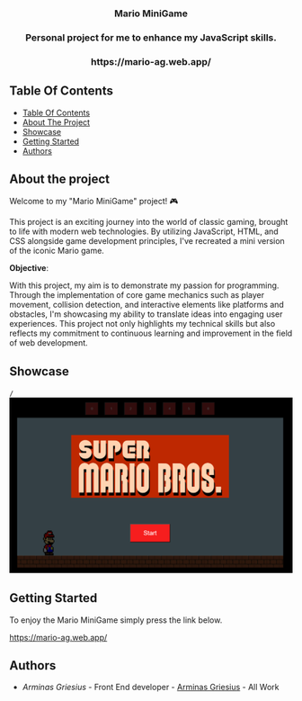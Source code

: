 <h3 align="center">Mario MiniGame</h3>

<h3 align="center">Personal project for me to enhance my JavaScript skills.</h3>

<h3 align="center">https://mario-ag.web.app/</h3>

## Table Of Contents

- [Table Of Contents](#table-of-contents)
- [About The Project](#about-the-project)
- [Showcase](#showcase)
- [Getting Started](#getting-started)
- [Authors](#authors)

## About the project

Welcome to my "Mario MiniGame" project! 🎮

This project is an exciting journey into the world of classic gaming, brought to life with modern web technologies. By utilizing JavaScript, HTML, and CSS alongside game development principles, I've recreated a mini version of the iconic Mario game.

**Objective**:

With this project, my aim is to demonstrate my passion for programming. Through the implementation of core game mechanics such as player movement, collision detection, and interactive elements like platforms and obstacles, I'm showcasing my ability to translate ideas into engaging user experiences. This project not only highlights my technical skills but also reflects my commitment to continuous learning and improvement in the field of web development.

## Showcase

`/`
![Home Page](screenshots/1.png)


## Getting Started

To enjoy the Mario MiniGame simply press the link below.

https://mario-ag.web.app/


## Authors

- _Arminas Griesius_ - Front End developer - [Arminas Griesius](https://github.com/ArminasGriesius) - All Work
